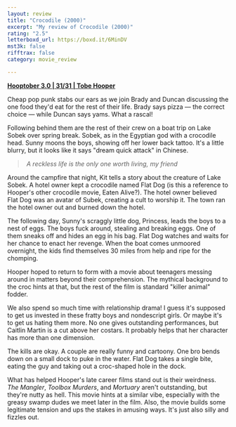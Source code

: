 ```yaml
---
layout: review
title: "Crocodile (2000)"
excerpt: "My review of Crocodile (2000)"
rating: "2.5"
letterboxd_url: https://boxd.it/6MinDV
mst3k: false
rifftrax: false
category: movie_review

---
```


<b><a href="https://boxd.it/pRNoI/detail" rel="nofollow">Hooptober 3.0 | 31/31 | Tobe Hooper</a></b>

Cheap pop punk stabs our ears as we join Brady and Duncan discussing the one food they'd eat for the rest of their life. Brady says pizza — the correct choice — while Duncan says yams. What a rascal!

Following behind them are the rest of their crew on a boat trip on Lake Sobek over spring break. Sobek, as in the Egyptian god with a crocodile head. Sunny moons the boys, showing off her lower back tattoo. It's a little blurry, but it looks like it says "dream quick attack" in Chinese.

<blockquote><i> A reckless life is the only one worth living, my friend</i></blockquote>Around the campfire that night, Kit tells a story about the creature of Lake Sobek. A hotel owner kept a crocodile named Flat Dog (is this a reference to Hooper's other crocodile movie, Eaten Alive?). The hotel owner believed Flat Dog was an avatar of Subek, creating a cult to worship it. The town ran the hotel owner out and burned down the hotel.

The following day, Sunny's scraggly little dog, Princess, leads the boys to a nest of eggs. The boys fuck around, stealing and breaking eggs. One of them sneaks off and hides an egg in his bag. Flat Dog watches and waits for her chance to enact her revenge. When the boat comes unmoored overnight, the kids find themselves 30 miles from help and ripe for the chomping.

Hooper hoped to return to form with a movie about teenagers messing around in matters beyond their comprehension. The mythical background to the croc hints at that, but the rest of the film is standard "killer animal" fodder.

We also spend so much time with relationship drama! I guess it's supposed to get us invested in these fratty boys and nondescript girls. Or maybe it's to get us hating them more. No one gives outstanding performances, but Caitlin Martin is a cut above her costars. It probably helps that her character has more than one dimension.

The kills are okay. A couple are really funny and cartoony. One bro bends down on a small dock to puke in the water. Flat Dog takes a single bite, eating the guy and taking out a croc-shaped hole in the dock.

What has helped Hooper's late career films stand out is their weirdness. <i>The Mangler</i>, <i>Toolbox Murders</i>, and <i>Mortuary</i> aren't outstanding, but they're nutty as hell. This movie hints at a similar vibe, especially with the greasy swamp dudes we meet later in the film. Also, the movie builds some legitimate tension and ups the stakes in amusing ways. It's just also silly and fizzles out.